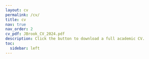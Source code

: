 ```yaml
---
layout: cv
permalink: /cv/
title: cv
nav: true
nav_order: 2
cv_pdf: JBrook_CV_2024.pdf
description: Click the button to download a full academic CV.
toc:
  sidebar: left
---
```

